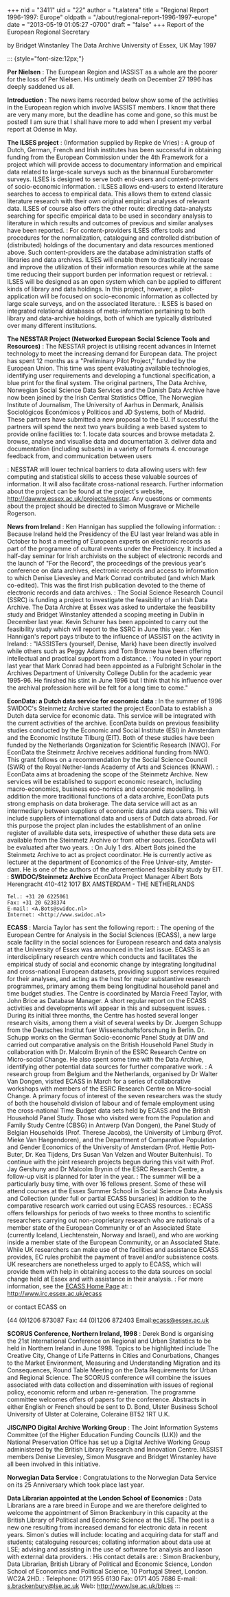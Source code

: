 +++
nid = "3411"
uid = "22"
author = "t.alatera"
title = "Regional Report 1996-1997: Europe"
oldpath = "/about/regional-report-1996-1997-europe"
date = "2013-05-19 01:05:27 -0700"
draft = "false"
+++
Report of the European Regional Secretary

by
Bridget Winstanley
The Data Archive
University of Essex, UK
May 1997

::: {style="font-size:12px;"}

**Per Nielsen**
:   The European Region and IASSIST as a whole are the poorer for the
    loss of Per Nielsen. His untimely death on December 27 1996 has
    deeply saddened us all.

<!-- -->

**Introduction** 
:   The news items recorded below show some of the activities in the
    European region which involve IASSIST members. I know that there are
    very many more, but the deadline has come and gone, so this must be
    posted! I am sure that I shall have more to add when I present my
    verbal report at Odense in May.

<!-- -->

**The ILSES project** 
:   (Information supplied by Repke de Vries)
:   A group of Dutch, German, French and Irish institutes has been
    successful in obtaining funding from the European Commission under
    the 4th Framework for a project which will provide access to
    documentary information and empirical data related to large-scale
    surveys such as the binannual Eurobarometer surveys. ILSES is
    designed to serve both end-users and content-providers of
    socio-economic information.
:   ILSES allows end-users to extend literature searches to access to
    empirical data. This allows them to extend classic literature
    research with their own original empirical analyses of relevant
    data. ILSES of course also offers the other route: directing
    data-analysts searching for specific empirical data to be used in
    secondary analysis to literature in which results and outcomes of
    previous and similar analyses have been reported.
:   For content-providers ILSES offers tools and procedures for the
    normalization, cataloguing and controlled distribution of
    (distributed) holdings of the documentary and data resources
    mentioned above. Such content-providers are the database
    administration staffs of libraries and data archives. ILSES will
    enable them to drastically increase and improve the utilization of
    their information resources while at the same time reducing their
    support burden per information request or retrieval.
:   ILSES will be designed as an open system which can be applied to
    different kinds of library and data holdings. In this project,
    however, a pilot-application will be focused on socio-economic
    information as collected by large scale surveys, and on the
    associated literature.
:   ILSES is based on integrated relational databases of
    meta-information pertaining to both library and data-archive
    holdings, both of which are typically distributed over many
    different institutions.

<!-- -->

**The NESSTAR Project (Networked European Social Science Tools and Resources)** 
:   The NESSTAR project is utilising recent advances in Internet
    technology to meet the increasing demand for European data. The
    project has spent 12 months as a "Preliminary Pilot Project,"
    funded by the European Union. This time was spent evaluating
    available technologies, identifying user requirements and developing
    a functional specification, a blue print for the final system. The
    original partners, The Data Archive, Norwegian Social Science Data
    Services and the Danish Data Archive have now been joined by the
    Irish Central Statistics Office, The Norwegian Institute of
    Journalism, The University of Aarhus in Denmark, Anàlisis
    Sociológicos Económicos y Politicos and JD Systems, both of Madrid.
    These partners have submitted a new proposal to the EU. If
    successful the partners will spend the next two years building a web
    based system to provide online facilities to:
    1.  locate data sources and browse metadata
    2.  browse, analyse and visualise data and documentation
    3.  deliver data and documentation (including subsets) in a variety
        of formats
    4.  encourage feedback from, and communication between users

:   NESSTAR will lower technical barriers to data allowing users with
    few computing and statistical skills to access these valuable
    sources of information. It will also facilitate cross-national
    research. Further information about the project can be found at the
    project's website, <http://dawww.essex.ac.uk/projects/nesstar>. Any
    questions or comments about the project should be directed to Simon
    Musgrave or Michelle Rogerson.

<!-- -->

**News from Ireland** 
:   Ken Hannigan has supplied the following information:
:   Because Ireland held the Presidency of the EU last year Ireland was
    able in October to host a meeting of European experts on electronic
    records as part of the programme of cultural events under the
    Presidency. It included a half-day seminar for Irish archivists on
    the subject of electronic records and the launch of "For the
    Record", the proceedings of the previous year's conference on data
    archives, electronic records and access to information to which
    Denise Lievesley and Mark Conrad contributed (and which Mark
    co-edited). This was the first Irish publication devoted to the
    theme of electronic records and data archives.
:   The Social Science Research Council (SSRC) is funding a project to
    investigate the feasibility of an Irish Data Archive. The Data
    Archive at Essex was asked to undertake the feasibility study and
    Bridget Winstanley attended a scoping meeting in Dublin in December
    last year. Kevin Schurer has been appointed to carry out the
    feasibility study which will report to the SSRC in June this year.
:   Ken Hannigan's report pays tribute to the influence of IASSIST on
    the activity in Ireland:
:   "IASSISTers (yourself, Denise, Mark) have been directly involved
    while others such as Peggy Adams and Tom Browne have been offering
    intellectual and practical support from a distance.
:   You noted in your report last year that Mark Conrad had been
    appointed as a Fulbright Scholar in the Archives Department of
    University College Dublin for the academic year 1995-96. He finished
    his stint in June 1996 but I think that his influence over the
    archival profession here will be felt for a long time to come."

<!-- -->

**EconData: a Dutch data service for economic data** 
:   In the summer of 1996 SWIDOC's Steinmetz Archive started the
    project EconData to establish a Dutch data service for economic
    data. This service will be integrated with the current activities of
    the archive. EconData builds on previous feasibility studies
    conducted by the Economic and Social Institute (ESI) in Amsterdam
    and the Economic Institute Tilburg (EIT). Both of these studies have
    been funded by the Netherlands Organization for Scientific Research
    (NWO). For EconData the Steinmetz Archive receives additional
    funding from NWO. This grant follows on a recommendation by the
    Social Science Council (SWR) of the Royal Nether-lands Academy of
    Arts and Sciences (KNAW).
:   EconData aims at broadening the scope of the Steinmetz Archive. New
    services will be established to support economic research, including
    macro-economics, business eco-nomics and economic modelling. In
    addition the more traditional functions of a data archive, EconData
    puts strong emphasis on data brokerage. The data service will act as
    an intermediary between suppliers of economic data and data users.
    This will include suppliers of international data and users of Dutch
    data abroad. For this purpose the project plan includes the
    establishment of an online register of available data sets,
    irrespective of whether these data sets are available from the
    Steinmetz Archive or from other sources. EconData will be evaluated
    after two years.
:   On July 1 drs. Albert Bots joined the Steinmetz Archive to act as
    project coordinator. He is currently active as lecturer at the
    department of Economics of the Free Univer-sity, Amster-dam. He is
    one of the authors of the aforementioned feasibility study by EIT.
:   **SWIDOC/Steinmetz Archive**
    EconData
    Project Manager Albert Bots
    Herengracht 410-412
    1017 BX AMSTERDAM - THE NETHERLANDS

    Tel.: +31 20 6225061
    Fax: +31 20 6238374
    E-mail: <A.Bots@swidoc.nl>
    Internet: <http://www.swidoc.nl>

<!-- -->

**ECASS** 
:   Marcia Taylor has sent the following report:
:   The opening of the European Centre for Analysis in the Social
    Sciences (ECASS), a new large scale facility in the social sciences
    for European research and data analysis at the University of Essex
    was announced in the last issue. ECASS is an interdisciplinary
    research centre which conducts and facilitates the empirical study
    of social and economic change by integrating longitudinal and
    cross-national European datasets, providing support services
    required for their analyses, and acting as the host for major
    substantive research programmes, primary among them being
    longitudinal household panel and time budget studies. The Centre is
    coordinated by Marcia Freed Taylor, with John Brice as Database
    Manager. A short regular report on the ECASS activities and
    developments will appear in this and subsequent issues.
:   During its initial three months, the Centre has hosted several
    longer research visits, among them a visit of several weeks by Dr.
    Juergen Schupp from the Deutsches Institut fuer
    Wissenschaftsforschung in Berlin. Dr. Schupp works on the German
    Socio-economic Panel Study at DIW and carried out comparative
    analysis on the British Household Panel Study in collaboration with
    Dr. Malcolm Brynin of the ESRC Research Centre on Micro-social
    Change. He also spent some time with the Data Archive, identifying
    other potential data sources for further comparative work.
:   A research group from Belgium and the Netherlands, organised by Dr
    Walter Van Dongen, visited ECASS in March for a series of
    collaborative workshops with members of the ESRC Research Centre on
    Micro-social Change. A primary focus of interest of the seven
    researchers was the study of both the household division of labour
    and of female employment using the cross-national Time Budget data
    sets held by ECASS and the British Household Panel Study. Those who
    visited were from the Population and Family Study Centre (CBSG) in
    Antwerp (Van Dongen), the Panel Study of Belgian Households (Prof.
    Therese Jacobs), the University of Limburg (Prof. Mieke Van
    Haegendoren), and the Department of Comparative Population and
    Gender Economics of the University of Amsterdam (Prof. Hettie
    Pott-Buter, Dr. Kea Tijdens, Drs Susan Van Velzen and Wouter
    Buitenhuis). To continue with the joint research projects begun
    during this visit with Prof. Jay Gershuny and Dr Malcolm Brynin of
    the ESRC Research Centre, a follow-up visit is planned for later in
    the year.
:   The summer will be a particularly busy time, with over 16 fellows
    present. Some of these will attend courses at the Essex Summer
    School in Social Science Data Analysis and Collection (under full or
    partial ECASS bursaries) in addition to the comparative research
    work carried out using ECASS resources.
:   ECASS offers fellowships for periods of two weeks to three months to
    scientific researchers carrying out non-proprietary research who are
    nationals of a member state of the European Community or of an
    Associated State (currently Iceland, Liechtenstein, Norway and
    Israel), and who are working inside a member state of the European
    Community, or an Associated State. While UK researchers can make use
    of the facilities and assistance ECASS provides, EC rules prohibit
    the payment of travel and/or subsistence costs. UK researchers are
    nonetheless urged to apply to ECASS, which will provide them with
    help in obtaining access to the data sources on social change held
    at Essex and with assistance in their analysis.
:   For more information, see the [ECASS Home
    Page](http://www.irc.essex.ac.uk/ecass/) at:
:   http://www.irc.essex.ac.uk/ecass

or contact ECASS on

(44 (0)1206 873087
Fax: 44 (0)1206 872403
Email:ecass@essex.ac.uk

**SCORUS Conference, Northern Ireland, 1998** 
:   Derek Bond is organising the 21st International Conference on
    Regional and Urban Statistics to be held in Northern Ireland in
    June 1998. Topics to be highlighted include The Creative City,
    Change of Life Patterns in Cities and Conurbations, Changes to the
    Market Environment, Measuring and Understanding Migration and its
    Consequences, Round Table Meeting on the Data Requirements for Urban
    and Regional Science. The SCORUS conference will combine the issues
    associated with data collection and dissemination with issues of
    regional policy, economic reform and urban re-generation. The
    programme committee welcomes offers of papers for the conference.
    Abstracts in either English or French should be sent to D. Bond,
    Ulster Business School University of Ulster at Coleraine, Coleraine
    BT52 1RT U.K.

<!-- -->

**JISC/NPO Digital Archive Working Group** 
:   The Joint Information Systems Committee (of the Higher Education
    Funding Councils (U.K)) and the National Preservation Office has set
    up a Digital Archive Working Group administered by the British
    Library Research and Innovation Centre. IASSIST members Denise
    Lievesley, Simon Musgrave and Bridget Winstanley have all been
    involved in this initiative.

<!-- -->

**Norwegian Data Service** 
:   Congratulations to the Norwegian Data Service on its 25 Anniversary
    which took place last year.

<!-- -->

**Data Librarian appointed at the London School of Economics** 
:   Data Librarians are a rare breed in Europe and we are therefore
    delighted to welcome the appointment of Simon Brackenbury in this
    capacity at the British Library of Political and Economic Science at
    the LSE. The post is a new one resulting from increased demand for
    electronic data in recent years. Simon's duties will include:
    locating and acquiring data for staff and students; cataloguing
    resources; collating information about data use at LSE; advising and
    assisting in the use of software for analysis and liason with
    external data providers.
:   His contact details are:
:   Simon Brackenbury,
    Data Librarian,
    British Library of Political and Economic Science,
    London School of Economics and Political Science,
    10 Portugal Street,
    London.
    WC2A 2HD.
:   Telephone: 0171 955 6130
    Fax: 0171 405 7686
    E-mail: <s.brackenbury@lse.ac.uk>
    Web: <http://www.lse.ac.uk/blpes>
:::
